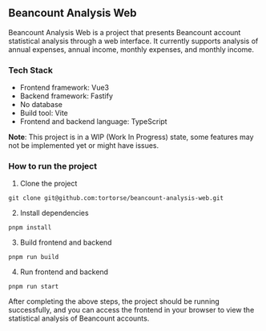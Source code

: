 ## Beancount Analysis Web

Beancount Analysis Web is a project that presents Beancount account statistical analysis through a web interface. It currently supports analysis of annual expenses, annual income, monthly expenses, and monthly income.

### Tech Stack

- Frontend framework: Vue3
- Backend framework: Fastify
- No database
- Build tool: Vite
- Frontend and backend language: TypeScript

**Note**: This project is in a WIP (Work In Progress) state, some features may not be implemented yet or might have issues.

### How to run the project

1. Clone the project

```
git clone git@github.com:tortorse/beancount-analysis-web.git
```

2. Install dependencies

```
pnpm install
```

3. Build frontend and backend

```
pnpm run build
```

4. Run frontend and backend

```
pnpm run start
```

After completing the above steps, the project should be running successfully, and you can access the frontend in your browser to view the statistical analysis of Beancount accounts.
